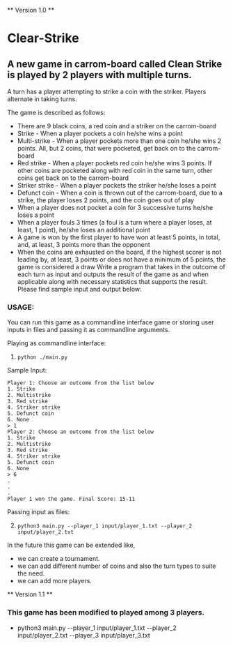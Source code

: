 ** Version 1.0 **
# Clear-Strike

## A new game in carrom-board called Clean Strike is played by 2 players with multiple turns. 

A turn has a player attempting to strike a coin with the striker. Players alternate in taking turns.

The game is described as follows:
* There are 9 black coins, a red coin and a striker on the carrom-board
* Strike - When a player pockets a coin he/she wins a point
* Multi-strike - When a player pockets more than one coin he/she wins 2 points. All, but 2
coins, that were pocketed, get back on to the carrom-board
* Red strike - When a player pockets red coin he/she wins 3 points. If other coins are
pocketed along with red coin in the same turn, other coins get back on to the
carrom-board
* Striker strike - When a player pockets the striker he/she loses a point
* Defunct coin - When a coin is thrown out of the carrom-board, due to a strike, the player
loses 2 points, and the coin goes out of play
* When a player does not pocket a coin for 3 successive turns he/she loses a point
* When a player fouls 3 times (a foul is a turn where a player loses, at least, 1 point),
he/she loses an additional point
* A game is won by the first player to have won at least 5 points, in total, and, at least, 3
points more than the opponent
* When the coins are exhausted on the board, if the highest scorer is not leading by, at
least, 3 points or does not have a minimum of 5 points, the game is considered a draw
Write a program that takes in the outcome of each turn as input and outputs the result of the
game as and when applicable along with necessary statistics that supports the result. Please
find sample input and output below:

### USAGE:

You can run this game as a commandline interface game or storing user inputs in files and passing it as commandline arguments.

Playing as commandline interface:
1. ``` python ./main.py ```

Sample Input:
```
Player 1: Choose an outcome from the list below
1. Strike
2. Multistrike
3. Red strike
4. Striker strike
5. Defunct coin
6. None
> 1
Player 2: Choose an outcome from the list below
1. Strike
2. Multistrike
3. Red strike
4. Striker strike
5. Defunct coin
6. None
> 6
.
.
.
Player 1 won the game. Final Score: 15-11
```

Passing input as files:

2. ``` python3 main.py --player_1 input/player_1.txt --player_2 input/player_2.txt ```

In the future this game can be extended like,
 * we can create a tournament.
 * we can add different number of coins and also the turn types to suite the need.
 * we can add more players.
 
 ** Version 1.1 **
 
 ### This game has been modified to played among 3 players.
 
 * python3 main.py --player_1 input/player_1.txt --player_2 input/player_2.txt --player_3 input/player_3.txt

